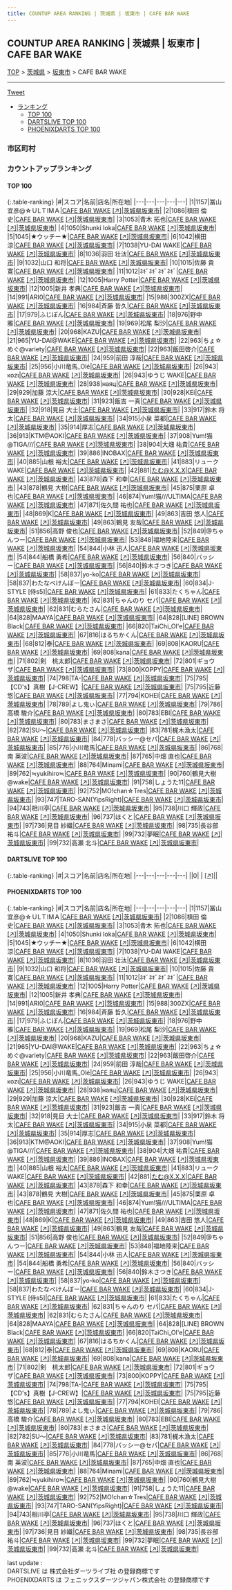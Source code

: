 ```yaml
---
title: COUNTUP AREA RANKING | 茨城県 | 坂東市 | CAFE BAR WAKE
---
```

## COUNTUP AREA RANKING | 茨城県 | 坂東市 | CAFE BAR WAKE

[TOP](/darts/rank/) > [茨城県](/darts/rank/茨城県/) > [坂東市](/darts/rank/茨城県/坂東市/) > CAFE BAR WAKE

___

<a href="https://twitter.com/share?ref_src=twsrc%5Etfw" data-text="COUNTUP AREA RANKING | 茨城県坂東市CAFE BAR WAKE" class="twitter-share-button" data-hashtags="DARTSLIVE,PHOENIXDARTS,darts,ダーツ" data-show-count="false">Tweet</a>

* [ランキング](#カウントアップランキング)
    * [TOP 100](#top-100)
    * [DARTSLIVE TOP 100](#dartslive-top-100)
    * [PHOENIXDARTS TOP 100](#phoenixdarts-top-100)

### 市区町村

<ul>

</ul>

### カウントアップランキング

#### TOP 100



{:.table-ranking}
|#|スコア|名前|店名|所在地|
|---|---|---|---|---|
|1|1157|<span class="rank-name-pd">冨山宜彦@☆ＵLＴIMＡ</span>|<a href="/darts/rank/shops/49693.html">CAFE BAR WAKE</a> <a href="https://vs.phoenixdarts.com/jp/shop/shopDetailInfo/s_49693?s_seq=49693">[↗]</a>|<a href="/darts/rank/茨城県/坂東市">茨城県坂東市</a>|
|2|1086|<span class="rank-name-pd">槙田 倫史</span>|<a href="/darts/rank/shops/49693.html">CAFE BAR WAKE</a> <a href="https://vs.phoenixdarts.com/jp/shop/shopDetailInfo/s_49693?s_seq=49693">[↗]</a>|<a href="/darts/rank/茨城県/坂東市">茨城県坂東市</a>|
|3|1053|<span class="rank-name-pd"><span class="pro-icon-pd"></span>青木 拓也</span>|<a href="/darts/rank/shops/49693.html">CAFE BAR WAKE</a> <a href="https://vs.phoenixdarts.com/jp/shop/shopDetailInfo/s_49693?s_seq=49693">[↗]</a>|<a href="/darts/rank/茨城県/坂東市">茨城県坂東市</a>|
|4|1050|<span class="rank-name-pd">Shunki Ioka</span>|<a href="/darts/rank/shops/49693.html">CAFE BAR WAKE</a> <a href="https://vs.phoenixdarts.com/jp/shop/shopDetailInfo/s_49693?s_seq=49693">[↗]</a>|<a href="/darts/rank/茨城県/坂東市">茨城県坂東市</a>|
|5|1045|<span class="rank-name-pd">★ウッチー★</span>|<a href="/darts/rank/shops/49693.html">CAFE BAR WAKE</a> <a href="https://vs.phoenixdarts.com/jp/shop/shopDetailInfo/s_49693?s_seq=49693">[↗]</a>|<a href="/darts/rank/茨城県/坂東市">茨城県坂東市</a>|
|6|1042|<span class="rank-name-pd"><span class="pro-icon-pd"></span>横田 涼</span>|<a href="/darts/rank/shops/49693.html">CAFE BAR WAKE</a> <a href="https://vs.phoenixdarts.com/jp/shop/shopDetailInfo/s_49693?s_seq=49693">[↗]</a>|<a href="/darts/rank/茨城県/坂東市">茨城県坂東市</a>|
|7|1038|<span class="rank-name-pd">YU-DAI  WAKE</span>|<a href="/darts/rank/shops/49693.html">CAFE BAR WAKE</a> <a href="https://vs.phoenixdarts.com/jp/shop/shopDetailInfo/s_49693?s_seq=49693">[↗]</a>|<a href="/darts/rank/茨城県/坂東市">茨城県坂東市</a>|
|8|1036|<span class="rank-name-pd"><span class="pro-icon-pd"></span>羽田 壮汰</span>|<a href="/darts/rank/shops/49693.html">CAFE BAR WAKE</a> <a href="https://vs.phoenixdarts.com/jp/shop/shopDetailInfo/s_49693?s_seq=49693">[↗]</a>|<a href="/darts/rank/茨城県/坂東市">茨城県坂東市</a>|
|9|1032|<span class="rank-name-pd"><span class="pro-icon-pd"></span>山口 和将</span>|<a href="/darts/rank/shops/49693.html">CAFE BAR WAKE</a> <a href="https://vs.phoenixdarts.com/jp/shop/shopDetailInfo/s_49693?s_seq=49693">[↗]</a>|<a href="/darts/rank/茨城県/坂東市">茨城県坂東市</a>|
|10|1015|<span class="rank-name-pd"><span class="pro-icon-pd"></span>佐藤 貴寛</span>|<a href="/darts/rank/shops/49693.html">CAFE BAR WAKE</a> <a href="https://vs.phoenixdarts.com/jp/shop/shopDetailInfo/s_49693?s_seq=49693">[↗]</a>|<a href="/darts/rank/茨城県/坂東市">茨城県坂東市</a>|
|11|1012|<span class="rank-name-pd">ﾈｷﾞﾈｷﾞﾈｷﾞﾈｷﾞ</span>|<a href="/darts/rank/shops/49693.html">CAFE BAR WAKE</a> <a href="https://vs.phoenixdarts.com/jp/shop/shopDetailInfo/s_49693?s_seq=49693">[↗]</a>|<a href="/darts/rank/茨城県/坂東市">茨城県坂東市</a>|
|12|1005|<span class="rank-name-pd">Harry Potter</span>|<a href="/darts/rank/shops/49693.html">CAFE BAR WAKE</a> <a href="https://vs.phoenixdarts.com/jp/shop/shopDetailInfo/s_49693?s_seq=49693">[↗]</a>|<a href="/darts/rank/茨城県/坂東市">茨城県坂東市</a>|
|12|1005|<span class="rank-name-pd">新井 孝典</span>|<a href="/darts/rank/shops/49693.html">CAFE BAR WAKE</a> <a href="https://vs.phoenixdarts.com/jp/shop/shopDetailInfo/s_49693?s_seq=49693">[↗]</a>|<a href="/darts/rank/茨城県/坂東市">茨城県坂東市</a>|
|14|991|<span class="rank-name-pd">ARI0</span>|<a href="/darts/rank/shops/49693.html">CAFE BAR WAKE</a> <a href="https://vs.phoenixdarts.com/jp/shop/shopDetailInfo/s_49693?s_seq=49693">[↗]</a>|<a href="/darts/rank/茨城県/坂東市">茨城県坂東市</a>|
|15|988|<span class="rank-name-pd">300ZX</span>|<a href="/darts/rank/shops/49693.html">CAFE BAR WAKE</a> <a href="https://vs.phoenixdarts.com/jp/shop/shopDetailInfo/s_49693?s_seq=49693">[↗]</a>|<a href="/darts/rank/茨城県/坂東市">茨城県坂東市</a>|
|16|984|<span class="rank-name-pd"><span class="pro-icon-pd"></span>斉藤 哲久</span>|<a href="/darts/rank/shops/49693.html">CAFE BAR WAKE</a> <a href="https://vs.phoenixdarts.com/jp/shop/shopDetailInfo/s_49693?s_seq=49693">[↗]</a>|<a href="/darts/rank/茨城県/坂東市">茨城県坂東市</a>|
|17|979|<span class="rank-name-pd">ふじぽん</span>|<a href="/darts/rank/shops/49693.html">CAFE BAR WAKE</a> <a href="https://vs.phoenixdarts.com/jp/shop/shopDetailInfo/s_49693?s_seq=49693">[↗]</a>|<a href="/darts/rank/茨城県/坂東市">茨城県坂東市</a>|
|18|976|<span class="rank-name-pd"><span class="pro-icon-pd"></span>野中 雅</span>|<a href="/darts/rank/shops/49693.html">CAFE BAR WAKE</a> <a href="https://vs.phoenixdarts.com/jp/shop/shopDetailInfo/s_49693?s_seq=49693">[↗]</a>|<a href="/darts/rank/茨城県/坂東市">茨城県坂東市</a>|
|19|969|<span class="rank-name-pd"><span class="pro-icon-pd"></span>松尾 梨沙</span>|<a href="/darts/rank/shops/49693.html">CAFE BAR WAKE</a> <a href="https://vs.phoenixdarts.com/jp/shop/shopDetailInfo/s_49693?s_seq=49693">[↗]</a>|<a href="/darts/rank/茨城県/坂東市">茨城県坂東市</a>|
|20|968|<span class="rank-name-pd">KAZU</span>|<a href="/darts/rank/shops/49693.html">CAFE BAR WAKE</a> <a href="https://vs.phoenixdarts.com/jp/shop/shopDetailInfo/s_49693?s_seq=49693">[↗]</a>|<a href="/darts/rank/茨城県/坂東市">茨城県坂東市</a>|
|21|965|<span class="rank-name-pd">YU-DAI@WAKE</span>|<a href="/darts/rank/shops/49693.html">CAFE BAR WAKE</a> <a href="https://vs.phoenixdarts.com/jp/shop/shopDetailInfo/s_49693?s_seq=49693">[↗]</a>|<a href="/darts/rank/茨城県/坂東市">茨城県坂東市</a>|
|22|963|<span class="rank-name-pd">ちょ☆めぐ@variety</span>|<a href="/darts/rank/shops/49693.html">CAFE BAR WAKE</a> <a href="https://vs.phoenixdarts.com/jp/shop/shopDetailInfo/s_49693?s_seq=49693">[↗]</a>|<a href="/darts/rank/茨城県/坂東市">茨城県坂東市</a>|
|22|963|<span class="rank-name-pd">飯田啓介</span>|<a href="/darts/rank/shops/49693.html">CAFE BAR WAKE</a> <a href="https://vs.phoenixdarts.com/jp/shop/shopDetailInfo/s_49693?s_seq=49693">[↗]</a>|<a href="/darts/rank/茨城県/坂東市">茨城県坂東市</a>|
|24|959|<span class="rank-name-pd">前田 淳哉</span>|<a href="/darts/rank/shops/49693.html">CAFE BAR WAKE</a> <a href="https://vs.phoenixdarts.com/jp/shop/shopDetailInfo/s_49693?s_seq=49693">[↗]</a>|<a href="/darts/rank/茨城県/坂東市">茨城県坂東市</a>|
|25|956|<span class="rank-name-pd">小川竜馬_Olé</span>|<a href="/darts/rank/shops/49693.html">CAFE BAR WAKE</a> <a href="https://vs.phoenixdarts.com/jp/shop/shopDetailInfo/s_49693?s_seq=49693">[↗]</a>|<a href="/darts/rank/茨城県/坂東市">茨城県坂東市</a>|
|26|943|<span class="rank-name-pd">κοzι</span>|<a href="/darts/rank/shops/49693.html">CAFE BAR WAKE</a> <a href="https://vs.phoenixdarts.com/jp/shop/shopDetailInfo/s_49693?s_seq=49693">[↗]</a>|<a href="/darts/rank/茨城県/坂東市">茨城県坂東市</a>|
|26|943|<span class="rank-name-pd">ゆうじ WAKE</span>|<a href="/darts/rank/shops/49693.html">CAFE BAR WAKE</a> <a href="https://vs.phoenixdarts.com/jp/shop/shopDetailInfo/s_49693?s_seq=49693">[↗]</a>|<a href="/darts/rank/茨城県/坂東市">茨城県坂東市</a>|
|28|938|<span class="rank-name-pd">наяц</span>|<a href="/darts/rank/shops/49693.html">CAFE BAR WAKE</a> <a href="https://vs.phoenixdarts.com/jp/shop/shopDetailInfo/s_49693?s_seq=49693">[↗]</a>|<a href="/darts/rank/茨城県/坂東市">茨城県坂東市</a>|
|29|929|<span class="rank-name-pd"><span class="pro-icon-pd"></span>加藤 涼大</span>|<a href="/darts/rank/shops/49693.html">CAFE BAR WAKE</a> <a href="https://vs.phoenixdarts.com/jp/shop/shopDetailInfo/s_49693?s_seq=49693">[↗]</a>|<a href="/darts/rank/茨城県/坂東市">茨城県坂東市</a>|
|30|928|<span class="rank-name-pd">KEi</span>|<a href="/darts/rank/shops/49693.html">CAFE BAR WAKE</a> <a href="https://vs.phoenixdarts.com/jp/shop/shopDetailInfo/s_49693?s_seq=49693">[↗]</a>|<a href="/darts/rank/茨城県/坂東市">茨城県坂東市</a>|
|31|923|<span class="rank-name-pd">飯吉 一真</span>|<a href="/darts/rank/shops/49693.html">CAFE BAR WAKE</a> <a href="https://vs.phoenixdarts.com/jp/shop/shopDetailInfo/s_49693?s_seq=49693">[↗]</a>|<a href="/darts/rank/茨城県/坂東市">茨城県坂東市</a>|
|32|918|<span class="rank-name-pd"><span class="pro-icon-pd"></span>見目 大士</span>|<a href="/darts/rank/shops/49693.html">CAFE BAR WAKE</a> <a href="https://vs.phoenixdarts.com/jp/shop/shopDetailInfo/s_49693?s_seq=49693">[↗]</a>|<a href="/darts/rank/茨城県/坂東市">茨城県坂東市</a>|
|33|917|<span class="rank-name-pd"><span class="pro-icon-pd"></span>鈴木 将太</span>|<a href="/darts/rank/shops/49693.html">CAFE BAR WAKE</a> <a href="https://vs.phoenixdarts.com/jp/shop/shopDetailInfo/s_49693?s_seq=49693">[↗]</a>|<a href="/darts/rank/茨城県/坂東市">茨城県坂東市</a>|
|34|915|<span class="rank-name-pd"><span class="pro-icon-pd"></span>小泉 菜都</span>|<a href="/darts/rank/shops/49693.html">CAFE BAR WAKE</a> <a href="https://vs.phoenixdarts.com/jp/shop/shopDetailInfo/s_49693?s_seq=49693">[↗]</a>|<a href="/darts/rank/茨城県/坂東市">茨城県坂東市</a>|
|35|914|<span class="rank-name-pd">厚志</span>|<a href="/darts/rank/shops/49693.html">CAFE BAR WAKE</a> <a href="https://vs.phoenixdarts.com/jp/shop/shopDetailInfo/s_49693?s_seq=49693">[↗]</a>|<a href="/darts/rank/茨城県/坂東市">茨城県坂東市</a>|
|36|913|<span class="rank-name-pd">KTM@AOKI</span>|<a href="/darts/rank/shops/49693.html">CAFE BAR WAKE</a> <a href="https://vs.phoenixdarts.com/jp/shop/shopDetailInfo/s_49693?s_seq=49693">[↗]</a>|<a href="/darts/rank/茨城県/坂東市">茨城県坂東市</a>|
|37|908|<span class="rank-name-pd">Yum!猫@TIGA///</span>|<a href="/darts/rank/shops/49693.html">CAFE BAR WAKE</a> <a href="https://vs.phoenixdarts.com/jp/shop/shopDetailInfo/s_49693?s_seq=49693">[↗]</a>|<a href="/darts/rank/茨城県/坂東市">茨城県坂東市</a>|
|38|904|<span class="rank-name-pd"><span class="pro-icon-pd"></span>大畑 祐貴</span>|<a href="/darts/rank/shops/49693.html">CAFE BAR WAKE</a> <a href="https://vs.phoenixdarts.com/jp/shop/shopDetailInfo/s_49693?s_seq=49693">[↗]</a>|<a href="/darts/rank/茨城県/坂東市">茨城県坂東市</a>|
|39|886|<span class="rank-name-pd">INOBAX</span>|<a href="/darts/rank/shops/49693.html">CAFE BAR WAKE</a> <a href="https://vs.phoenixdarts.com/jp/shop/shopDetailInfo/s_49693?s_seq=49693">[↗]</a>|<a href="/darts/rank/茨城県/坂東市">茨城県坂東市</a>|
|40|885|<span class="rank-name-pd"><span class="pro-icon-pd"></span>山根 裕太</span>|<a href="/darts/rank/shops/49693.html">CAFE BAR WAKE</a> <a href="https://vs.phoenixdarts.com/jp/shop/shopDetailInfo/s_49693?s_seq=49693">[↗]</a>|<a href="/darts/rank/茨城県/坂東市">茨城県坂東市</a>|
|41|883|<span class="rank-name-pd">リュークWAKE</span>|<a href="/darts/rank/shops/49693.html">CAFE BAR WAKE</a> <a href="https://vs.phoenixdarts.com/jp/shop/shopDetailInfo/s_49693?s_seq=49693">[↗]</a>|<a href="/darts/rank/茨城県/坂東市">茨城県坂東市</a>|
|42|881|<span class="rank-name-pd">たむ@X.X.X</span>|<a href="/darts/rank/shops/49693.html">CAFE BAR WAKE</a> <a href="https://vs.phoenixdarts.com/jp/shop/shopDetailInfo/s_49693?s_seq=49693">[↗]</a>|<a href="/darts/rank/茨城県/坂東市">茨城県坂東市</a>|
|43|878|<span class="rank-name-pd"><span class="pro-icon-pd"></span>森下 和幸</span>|<a href="/darts/rank/shops/49693.html">CAFE BAR WAKE</a> <a href="https://vs.phoenixdarts.com/jp/shop/shopDetailInfo/s_49693?s_seq=49693">[↗]</a>|<a href="/darts/rank/茨城県/坂東市">茨城県坂東市</a>|
|43|878|<span class="rank-name-pd"><span class="pro-icon-pd"></span>鶴見 大樹</span>|<a href="/darts/rank/shops/49693.html">CAFE BAR WAKE</a> <a href="https://vs.phoenixdarts.com/jp/shop/shopDetailInfo/s_49693?s_seq=49693">[↗]</a>|<a href="/darts/rank/茨城県/坂東市">茨城県坂東市</a>|
|45|875|<span class="rank-name-pd"><span class="pro-icon-pd"></span>栗原 卓也</span>|<a href="/darts/rank/shops/49693.html">CAFE BAR WAKE</a> <a href="https://vs.phoenixdarts.com/jp/shop/shopDetailInfo/s_49693?s_seq=49693">[↗]</a>|<a href="/darts/rank/茨城県/坂東市">茨城県坂東市</a>|
|46|874|<span class="rank-name-pd">Yum!猫///ULTIMA</span>|<a href="/darts/rank/shops/49693.html">CAFE BAR WAKE</a> <a href="https://vs.phoenixdarts.com/jp/shop/shopDetailInfo/s_49693?s_seq=49693">[↗]</a>|<a href="/darts/rank/茨城県/坂東市">茨城県坂東市</a>|
|47|871|<span class="rank-name-pd"><span class="pro-icon-pd"></span>佐久間 祐也</span>|<a href="/darts/rank/shops/49693.html">CAFE BAR WAKE</a> <a href="https://vs.phoenixdarts.com/jp/shop/shopDetailInfo/s_49693?s_seq=49693">[↗]</a>|<a href="/darts/rank/茨城県/坂東市">茨城県坂東市</a>|
|48|869|<span class="rank-name-pd">K</span>|<a href="/darts/rank/shops/49693.html">CAFE BAR WAKE</a> <a href="https://vs.phoenixdarts.com/jp/shop/shopDetailInfo/s_49693?s_seq=49693">[↗]</a>|<a href="/darts/rank/茨城県/坂東市">茨城県坂東市</a>|
|49|863|<span class="rank-name-pd"><span class="pro-icon-pd"></span>吉田 悠人</span>|<a href="/darts/rank/shops/49693.html">CAFE BAR WAKE</a> <a href="https://vs.phoenixdarts.com/jp/shop/shopDetailInfo/s_49693?s_seq=49693">[↗]</a>|<a href="/darts/rank/茨城県/坂東市">茨城県坂東市</a>|
|49|863|<span class="rank-name-pd"><span class="pro-icon-pd"></span>鶴見 友哉</span>|<a href="/darts/rank/shops/49693.html">CAFE BAR WAKE</a> <a href="https://vs.phoenixdarts.com/jp/shop/shopDetailInfo/s_49693?s_seq=49693">[↗]</a>|<a href="/darts/rank/茨城県/坂東市">茨城県坂東市</a>|
|51|856|<span class="rank-name-pd"><span class="pro-icon-pd"></span>高野 俊也</span>|<a href="/darts/rank/shops/49693.html">CAFE BAR WAKE</a> <a href="https://vs.phoenixdarts.com/jp/shop/shopDetailInfo/s_49693?s_seq=49693">[↗]</a>|<a href="/darts/rank/茨城県/坂東市">茨城県坂東市</a>|
|52|849|<span class="rank-name-pd">@ちゃんつー</span>|<a href="/darts/rank/shops/49693.html">CAFE BAR WAKE</a> <a href="https://vs.phoenixdarts.com/jp/shop/shopDetailInfo/s_49693?s_seq=49693">[↗]</a>|<a href="/darts/rank/茨城県/坂東市">茨城県坂東市</a>|
|53|848|<span class="rank-name-pd">福地陸来</span>|<a href="/darts/rank/shops/49693.html">CAFE BAR WAKE</a> <a href="https://vs.phoenixdarts.com/jp/shop/shopDetailInfo/s_49693?s_seq=49693">[↗]</a>|<a href="/darts/rank/茨城県/坂東市">茨城県坂東市</a>|
|54|844|<span class="rank-name-pd">小林 迅人</span>|<a href="/darts/rank/shops/49693.html">CAFE BAR WAKE</a> <a href="https://vs.phoenixdarts.com/jp/shop/shopDetailInfo/s_49693?s_seq=49693">[↗]</a>|<a href="/darts/rank/茨城県/坂東市">茨城県坂東市</a>|
|54|844|<span class="rank-name-pd"><span class="pro-icon-pd"></span>船橋 勇希</span>|<a href="/darts/rank/shops/49693.html">CAFE BAR WAKE</a> <a href="https://vs.phoenixdarts.com/jp/shop/shopDetailInfo/s_49693?s_seq=49693">[↗]</a>|<a href="/darts/rank/茨城県/坂東市">茨城県坂東市</a>|
|56|840|<span class="rank-name-pd">バッシー</span>|<a href="/darts/rank/shops/49693.html">CAFE BAR WAKE</a> <a href="https://vs.phoenixdarts.com/jp/shop/shopDetailInfo/s_49693?s_seq=49693">[↗]</a>|<a href="/darts/rank/茨城県/坂東市">茨城県坂東市</a>|
|56|840|<span class="rank-name-pd">鈴木さつき</span>|<a href="/darts/rank/shops/49693.html">CAFE BAR WAKE</a> <a href="https://vs.phoenixdarts.com/jp/shop/shopDetailInfo/s_49693?s_seq=49693">[↗]</a>|<a href="/darts/rank/茨城県/坂東市">茨城県坂東市</a>|
|58|837|<span class="rank-name-pd">yo-ko</span>|<a href="/darts/rank/shops/49693.html">CAFE BAR WAKE</a> <a href="https://vs.phoenixdarts.com/jp/shop/shopDetailInfo/s_49693?s_seq=49693">[↗]</a>|<a href="/darts/rank/茨城県/坂東市">茨城県坂東市</a>|
|58|837|<span class="rank-name-pd">わたなべけんぼー</span>|<a href="/darts/rank/shops/49693.html">CAFE BAR WAKE</a> <a href="https://vs.phoenixdarts.com/jp/shop/shopDetailInfo/s_49693?s_seq=49693">[↗]</a>|<a href="/darts/rank/茨城県/坂東市">茨城県坂東市</a>|
|60|834|<span class="rank-name-pd">J-STYLE [侍s5]</span>|<a href="/darts/rank/shops/49693.html">CAFE BAR WAKE</a> <a href="https://vs.phoenixdarts.com/jp/shop/shopDetailInfo/s_49693?s_seq=49693">[↗]</a>|<a href="/darts/rank/茨城県/坂東市">茨城県坂東市</a>|
|61|833|<span class="rank-name-pd">たくちゃん</span>|<a href="/darts/rank/shops/49693.html">CAFE BAR WAKE</a> <a href="https://vs.phoenixdarts.com/jp/shop/shopDetailInfo/s_49693?s_seq=49693">[↗]</a>|<a href="/darts/rank/茨城県/坂東市">茨城県坂東市</a>|
|62|831|<span class="rank-name-pd">ちゃんのり  セパ</span>|<a href="/darts/rank/shops/49693.html">CAFE BAR WAKE</a> <a href="https://vs.phoenixdarts.com/jp/shop/shopDetailInfo/s_49693?s_seq=49693">[↗]</a>|<a href="/darts/rank/茨城県/坂東市">茨城県坂東市</a>|
|62|831|<span class="rank-name-pd">むらたさん</span>|<a href="/darts/rank/shops/49693.html">CAFE BAR WAKE</a> <a href="https://vs.phoenixdarts.com/jp/shop/shopDetailInfo/s_49693?s_seq=49693">[↗]</a>|<a href="/darts/rank/茨城県/坂東市">茨城県坂東市</a>|
|64|828|<span class="rank-name-pd">MAAYA</span>|<a href="/darts/rank/shops/49693.html">CAFE BAR WAKE</a> <a href="https://vs.phoenixdarts.com/jp/shop/shopDetailInfo/s_49693?s_seq=49693">[↗]</a>|<a href="/darts/rank/茨城県/坂東市">茨城県坂東市</a>|
|64|828|<span class="rank-name-pd">[LINE] BROWN Black</span>|<a href="/darts/rank/shops/49693.html">CAFE BAR WAKE</a> <a href="https://vs.phoenixdarts.com/jp/shop/shopDetailInfo/s_49693?s_seq=49693">[↗]</a>|<a href="/darts/rank/茨城県/坂東市">茨城県坂東市</a>|
|66|820|<span class="rank-name-pd">TaiChi_Ol&#x27;e</span>|<a href="/darts/rank/shops/49693.html">CAFE BAR WAKE</a> <a href="https://vs.phoenixdarts.com/jp/shop/shopDetailInfo/s_49693?s_seq=49693">[↗]</a>|<a href="/darts/rank/茨城県/坂東市">茨城県坂東市</a>|
|67|816|<span class="rank-name-pd">はるちかくん</span>|<a href="/darts/rank/shops/49693.html">CAFE BAR WAKE</a> <a href="https://vs.phoenixdarts.com/jp/shop/shopDetailInfo/s_49693?s_seq=49693">[↗]</a>|<a href="/darts/rank/茨城県/坂東市">茨城県坂東市</a>|
|68|812|<span class="rank-name-pd">泰</span>|<a href="/darts/rank/shops/49693.html">CAFE BAR WAKE</a> <a href="https://vs.phoenixdarts.com/jp/shop/shopDetailInfo/s_49693?s_seq=49693">[↗]</a>|<a href="/darts/rank/茨城県/坂東市">茨城県坂東市</a>|
|69|808|<span class="rank-name-pd">KAORU</span>|<a href="/darts/rank/shops/49693.html">CAFE BAR WAKE</a> <a href="https://vs.phoenixdarts.com/jp/shop/shopDetailInfo/s_49693?s_seq=49693">[↗]</a>|<a href="/darts/rank/茨城県/坂東市">茨城県坂東市</a>|
|69|808|<span class="rank-name-pd">kana</span>|<a href="/darts/rank/shops/49693.html">CAFE BAR WAKE</a> <a href="https://vs.phoenixdarts.com/jp/shop/shopDetailInfo/s_49693?s_seq=49693">[↗]</a>|<a href="/darts/rank/茨城県/坂東市">茨城県坂東市</a>|
|71|802|<span class="rank-name-pd">剣　桃太郎</span>|<a href="/darts/rank/shops/49693.html">CAFE BAR WAKE</a> <a href="https://vs.phoenixdarts.com/jp/shop/shopDetailInfo/s_49693?s_seq=49693">[↗]</a>|<a href="/darts/rank/茨城県/坂東市">茨城県坂東市</a>|
|72|801|<span class="rank-name-pd">ギョウザ</span>|<a href="/darts/rank/shops/49693.html">CAFE BAR WAKE</a> <a href="https://vs.phoenixdarts.com/jp/shop/shopDetailInfo/s_49693?s_seq=49693">[↗]</a>|<a href="/darts/rank/茨城県/坂東市">茨城県坂東市</a>|
|73|800|<span class="rank-name-pd">KOPPY</span>|<a href="/darts/rank/shops/49693.html">CAFE BAR WAKE</a> <a href="https://vs.phoenixdarts.com/jp/shop/shopDetailInfo/s_49693?s_seq=49693">[↗]</a>|<a href="/darts/rank/茨城県/坂東市">茨城県坂東市</a>|
|74|798|<span class="rank-name-pd">TA-</span>|<a href="/darts/rank/shops/49693.html">CAFE BAR WAKE</a> <a href="https://vs.phoenixdarts.com/jp/shop/shopDetailInfo/s_49693?s_seq=49693">[↗]</a>|<a href="/darts/rank/茨城県/坂東市">茨城県坂東市</a>|
|75|795|<span class="rank-name-pd">【CD&#x27;s】真樹【J-CREW】</span>|<a href="/darts/rank/shops/49693.html">CAFE BAR WAKE</a> <a href="https://vs.phoenixdarts.com/jp/shop/shopDetailInfo/s_49693?s_seq=49693">[↗]</a>|<a href="/darts/rank/茨城県/坂東市">茨城県坂東市</a>|
|75|795|<span class="rank-name-pd"><span class="pro-icon-pd"></span>近藤 悠</span>|<a href="/darts/rank/shops/49693.html">CAFE BAR WAKE</a> <a href="https://vs.phoenixdarts.com/jp/shop/shopDetailInfo/s_49693?s_seq=49693">[↗]</a>|<a href="/darts/rank/茨城県/坂東市">茨城県坂東市</a>|
|77|794|<span class="rank-name-pd">KOHEI</span>|<a href="/darts/rank/shops/49693.html">CAFE BAR WAKE</a> <a href="https://vs.phoenixdarts.com/jp/shop/shopDetailInfo/s_49693?s_seq=49693">[↗]</a>|<a href="/darts/rank/茨城県/坂東市">茨城県坂東市</a>|
|78|789|<span class="rank-name-pd">よし鬼ぃ</span>|<a href="/darts/rank/shops/49693.html">CAFE BAR WAKE</a> <a href="https://vs.phoenixdarts.com/jp/shop/shopDetailInfo/s_49693?s_seq=49693">[↗]</a>|<a href="/darts/rank/茨城県/坂東市">茨城県坂東市</a>|
|79|786|<span class="rank-name-pd"><span class="pro-icon-pd"></span>高橋 駿介</span>|<a href="/darts/rank/shops/49693.html">CAFE BAR WAKE</a> <a href="https://vs.phoenixdarts.com/jp/shop/shopDetailInfo/s_49693?s_seq=49693">[↗]</a>|<a href="/darts/rank/茨城県/坂東市">茨城県坂東市</a>|
|80|783|<span class="rank-name-pd">EBI</span>|<a href="/darts/rank/shops/49693.html">CAFE BAR WAKE</a> <a href="https://vs.phoenixdarts.com/jp/shop/shopDetailInfo/s_49693?s_seq=49693">[↗]</a>|<a href="/darts/rank/茨城県/坂東市">茨城県坂東市</a>|
|80|783|<span class="rank-name-pd">まさまさ</span>|<a href="/darts/rank/shops/49693.html">CAFE BAR WAKE</a> <a href="https://vs.phoenixdarts.com/jp/shop/shopDetailInfo/s_49693?s_seq=49693">[↗]</a>|<a href="/darts/rank/茨城県/坂東市">茨城県坂東市</a>|
|82|782|<span class="rank-name-pd">SU〜</span>|<a href="/darts/rank/shops/49693.html">CAFE BAR WAKE</a> <a href="https://vs.phoenixdarts.com/jp/shop/shopDetailInfo/s_49693?s_seq=49693">[↗]</a>|<a href="/darts/rank/茨城県/坂東市">茨城県坂東市</a>|
|83|781|<span class="rank-name-pd">梶木漁太</span>|<a href="/darts/rank/shops/49693.html">CAFE BAR WAKE</a> <a href="https://vs.phoenixdarts.com/jp/shop/shopDetailInfo/s_49693?s_seq=49693">[↗]</a>|<a href="/darts/rank/茨城県/坂東市">茨城県坂東市</a>|
|84|778|<span class="rank-name-pd">バッシー@セパ</span>|<a href="/darts/rank/shops/49693.html">CAFE BAR WAKE</a> <a href="https://vs.phoenixdarts.com/jp/shop/shopDetailInfo/s_49693?s_seq=49693">[↗]</a>|<a href="/darts/rank/茨城県/坂東市">茨城県坂東市</a>|
|85|776|<span class="rank-name-pd">小川竜馬</span>|<a href="/darts/rank/shops/49693.html">CAFE BAR WAKE</a> <a href="https://vs.phoenixdarts.com/jp/shop/shopDetailInfo/s_49693?s_seq=49693">[↗]</a>|<a href="/darts/rank/茨城県/坂東市">茨城県坂東市</a>|
|86|768|<span class="rank-name-pd"><span class="pro-icon-pd"></span>南 英波</span>|<a href="/darts/rank/shops/49693.html">CAFE BAR WAKE</a> <a href="https://vs.phoenixdarts.com/jp/shop/shopDetailInfo/s_49693?s_seq=49693">[↗]</a>|<a href="/darts/rank/茨城県/坂東市">茨城県坂東市</a>|
|87|765|<span class="rank-name-pd"><span class="pro-icon-pd"></span>中畑 直也</span>|<a href="/darts/rank/shops/49693.html">CAFE BAR WAKE</a> <a href="https://vs.phoenixdarts.com/jp/shop/shopDetailInfo/s_49693?s_seq=49693">[↗]</a>|<a href="/darts/rank/茨城県/坂東市">茨城県坂東市</a>|
|88|764|<span class="rank-name-pd">Minami</span>|<a href="/darts/rank/shops/49693.html">CAFE BAR WAKE</a> <a href="https://vs.phoenixdarts.com/jp/shop/shopDetailInfo/s_49693?s_seq=49693">[↗]</a>|<a href="/darts/rank/茨城県/坂東市">茨城県坂東市</a>|
|89|762|<span class="rank-name-pd">≒yukihiro≒</span>|<a href="/darts/rank/shops/49693.html">CAFE BAR WAKE</a> <a href="https://vs.phoenixdarts.com/jp/shop/shopDetailInfo/s_49693?s_seq=49693">[↗]</a>|<a href="/darts/rank/茨城県/坂東市">茨城県坂東市</a>|
|90|760|<span class="rank-name-pd">鶴見大樹@wake</span>|<a href="/darts/rank/shops/49693.html">CAFE BAR WAKE</a> <a href="https://vs.phoenixdarts.com/jp/shop/shopDetailInfo/s_49693?s_seq=49693">[↗]</a>|<a href="/darts/rank/茨城県/坂東市">茨城県坂東市</a>|
|91|758|<span class="rank-name-pd">しょうた11</span>|<a href="/darts/rank/shops/49693.html">CAFE BAR WAKE</a> <a href="https://vs.phoenixdarts.com/jp/shop/shopDetailInfo/s_49693?s_seq=49693">[↗]</a>|<a href="/darts/rank/茨城県/坂東市">茨城県坂東市</a>|
|92|752|<span class="rank-name-pd">MO!chan☆Tres</span>|<a href="/darts/rank/shops/49693.html">CAFE BAR WAKE</a> <a href="https://vs.phoenixdarts.com/jp/shop/shopDetailInfo/s_49693?s_seq=49693">[↗]</a>|<a href="/darts/rank/茨城県/坂東市">茨城県坂東市</a>|
|93|747|<span class="rank-name-pd">TARO-SAN(YipsRight)</span>|<a href="/darts/rank/shops/49693.html">CAFE BAR WAKE</a> <a href="https://vs.phoenixdarts.com/jp/shop/shopDetailInfo/s_49693?s_seq=49693">[↗]</a>|<a href="/darts/rank/茨城県/坂東市">茨城県坂東市</a>|
|94|743|<span class="rank-name-pd">相川亭</span>|<a href="/darts/rank/shops/49693.html">CAFE BAR WAKE</a> <a href="https://vs.phoenixdarts.com/jp/shop/shopDetailInfo/s_49693?s_seq=49693">[↗]</a>|<a href="/darts/rank/茨城県/坂東市">茨城県坂東市</a>|
|95|738|<span class="rank-name-pd"><span class="pro-icon-pd"></span>川口 輝政</span>|<a href="/darts/rank/shops/49693.html">CAFE BAR WAKE</a> <a href="https://vs.phoenixdarts.com/jp/shop/shopDetailInfo/s_49693?s_seq=49693">[↗]</a>|<a href="/darts/rank/茨城県/坂東市">茨城県坂東市</a>|
|96|737|<span class="rank-name-pd">ほくと</span>|<a href="/darts/rank/shops/49693.html">CAFE BAR WAKE</a> <a href="https://vs.phoenixdarts.com/jp/shop/shopDetailInfo/s_49693?s_seq=49693">[↗]</a>|<a href="/darts/rank/茨城県/坂東市">茨城県坂東市</a>|
|97|736|<span class="rank-name-pd"><span class="pro-icon-pd"></span>見目 紗織</span>|<a href="/darts/rank/shops/49693.html">CAFE BAR WAKE</a> <a href="https://vs.phoenixdarts.com/jp/shop/shopDetailInfo/s_49693?s_seq=49693">[↗]</a>|<a href="/darts/rank/茨城県/坂東市">茨城県坂東市</a>|
|98|735|<span class="rank-name-pd"><span class="pro-icon-pd"></span>長谷部 祐斗</span>|<a href="/darts/rank/shops/49693.html">CAFE BAR WAKE</a> <a href="https://vs.phoenixdarts.com/jp/shop/shopDetailInfo/s_49693?s_seq=49693">[↗]</a>|<a href="/darts/rank/茨城県/坂東市">茨城県坂東市</a>|
|99|732|<span class="rank-name-pd">夢眠</span>|<a href="/darts/rank/shops/49693.html">CAFE BAR WAKE</a> <a href="https://vs.phoenixdarts.com/jp/shop/shopDetailInfo/s_49693?s_seq=49693">[↗]</a>|<a href="/darts/rank/茨城県/坂東市">茨城県坂東市</a>|
|99|732|<span class="rank-name-pd"><span class="pro-icon-pd"></span>高瀬 北斗</span>|<a href="/darts/rank/shops/49693.html">CAFE BAR WAKE</a> <a href="https://vs.phoenixdarts.com/jp/shop/shopDetailInfo/s_49693?s_seq=49693">[↗]</a>|<a href="/darts/rank/茨城県/坂東市">茨城県坂東市</a>|


#### DARTSLIVE TOP 100



{:.table-ranking}
|#|スコア|名前|店名|所在地|
|---|---|---|---|---|
||0|<span class="rank-name-dl"> </span>|<a href="/darts/rank/shops/.html"></a> <a href="">[↗]</a>|<a href="/darts/rank//"></a>|


#### PHOENIXDARTS TOP 100



{:.table-ranking}
|#|スコア|名前|店名|所在地|
|---|---|---|---|---|
|1|1157|<span class="rank-name-pd">冨山宜彦@☆ＵLＴIMＡ</span>|<a href="/darts/rank/shops/49693.html">CAFE BAR WAKE</a> <a href="https://vs.phoenixdarts.com/jp/shop/shopDetailInfo/s_49693?s_seq=49693">[↗]</a>|<a href="/darts/rank/茨城県/坂東市">茨城県坂東市</a>|
|2|1086|<span class="rank-name-pd">槙田 倫史</span>|<a href="/darts/rank/shops/49693.html">CAFE BAR WAKE</a> <a href="https://vs.phoenixdarts.com/jp/shop/shopDetailInfo/s_49693?s_seq=49693">[↗]</a>|<a href="/darts/rank/茨城県/坂東市">茨城県坂東市</a>|
|3|1053|<span class="rank-name-pd"><span class="pro-icon-pd"></span>青木 拓也</span>|<a href="/darts/rank/shops/49693.html">CAFE BAR WAKE</a> <a href="https://vs.phoenixdarts.com/jp/shop/shopDetailInfo/s_49693?s_seq=49693">[↗]</a>|<a href="/darts/rank/茨城県/坂東市">茨城県坂東市</a>|
|4|1050|<span class="rank-name-pd">Shunki Ioka</span>|<a href="/darts/rank/shops/49693.html">CAFE BAR WAKE</a> <a href="https://vs.phoenixdarts.com/jp/shop/shopDetailInfo/s_49693?s_seq=49693">[↗]</a>|<a href="/darts/rank/茨城県/坂東市">茨城県坂東市</a>|
|5|1045|<span class="rank-name-pd">★ウッチー★</span>|<a href="/darts/rank/shops/49693.html">CAFE BAR WAKE</a> <a href="https://vs.phoenixdarts.com/jp/shop/shopDetailInfo/s_49693?s_seq=49693">[↗]</a>|<a href="/darts/rank/茨城県/坂東市">茨城県坂東市</a>|
|6|1042|<span class="rank-name-pd"><span class="pro-icon-pd"></span>横田 涼</span>|<a href="/darts/rank/shops/49693.html">CAFE BAR WAKE</a> <a href="https://vs.phoenixdarts.com/jp/shop/shopDetailInfo/s_49693?s_seq=49693">[↗]</a>|<a href="/darts/rank/茨城県/坂東市">茨城県坂東市</a>|
|7|1038|<span class="rank-name-pd">YU-DAI  WAKE</span>|<a href="/darts/rank/shops/49693.html">CAFE BAR WAKE</a> <a href="https://vs.phoenixdarts.com/jp/shop/shopDetailInfo/s_49693?s_seq=49693">[↗]</a>|<a href="/darts/rank/茨城県/坂東市">茨城県坂東市</a>|
|8|1036|<span class="rank-name-pd"><span class="pro-icon-pd"></span>羽田 壮汰</span>|<a href="/darts/rank/shops/49693.html">CAFE BAR WAKE</a> <a href="https://vs.phoenixdarts.com/jp/shop/shopDetailInfo/s_49693?s_seq=49693">[↗]</a>|<a href="/darts/rank/茨城県/坂東市">茨城県坂東市</a>|
|9|1032|<span class="rank-name-pd"><span class="pro-icon-pd"></span>山口 和将</span>|<a href="/darts/rank/shops/49693.html">CAFE BAR WAKE</a> <a href="https://vs.phoenixdarts.com/jp/shop/shopDetailInfo/s_49693?s_seq=49693">[↗]</a>|<a href="/darts/rank/茨城県/坂東市">茨城県坂東市</a>|
|10|1015|<span class="rank-name-pd"><span class="pro-icon-pd"></span>佐藤 貴寛</span>|<a href="/darts/rank/shops/49693.html">CAFE BAR WAKE</a> <a href="https://vs.phoenixdarts.com/jp/shop/shopDetailInfo/s_49693?s_seq=49693">[↗]</a>|<a href="/darts/rank/茨城県/坂東市">茨城県坂東市</a>|
|11|1012|<span class="rank-name-pd">ﾈｷﾞﾈｷﾞﾈｷﾞﾈｷﾞ</span>|<a href="/darts/rank/shops/49693.html">CAFE BAR WAKE</a> <a href="https://vs.phoenixdarts.com/jp/shop/shopDetailInfo/s_49693?s_seq=49693">[↗]</a>|<a href="/darts/rank/茨城県/坂東市">茨城県坂東市</a>|
|12|1005|<span class="rank-name-pd">Harry Potter</span>|<a href="/darts/rank/shops/49693.html">CAFE BAR WAKE</a> <a href="https://vs.phoenixdarts.com/jp/shop/shopDetailInfo/s_49693?s_seq=49693">[↗]</a>|<a href="/darts/rank/茨城県/坂東市">茨城県坂東市</a>|
|12|1005|<span class="rank-name-pd">新井 孝典</span>|<a href="/darts/rank/shops/49693.html">CAFE BAR WAKE</a> <a href="https://vs.phoenixdarts.com/jp/shop/shopDetailInfo/s_49693?s_seq=49693">[↗]</a>|<a href="/darts/rank/茨城県/坂東市">茨城県坂東市</a>|
|14|991|<span class="rank-name-pd">ARI0</span>|<a href="/darts/rank/shops/49693.html">CAFE BAR WAKE</a> <a href="https://vs.phoenixdarts.com/jp/shop/shopDetailInfo/s_49693?s_seq=49693">[↗]</a>|<a href="/darts/rank/茨城県/坂東市">茨城県坂東市</a>|
|15|988|<span class="rank-name-pd">300ZX</span>|<a href="/darts/rank/shops/49693.html">CAFE BAR WAKE</a> <a href="https://vs.phoenixdarts.com/jp/shop/shopDetailInfo/s_49693?s_seq=49693">[↗]</a>|<a href="/darts/rank/茨城県/坂東市">茨城県坂東市</a>|
|16|984|<span class="rank-name-pd"><span class="pro-icon-pd"></span>斉藤 哲久</span>|<a href="/darts/rank/shops/49693.html">CAFE BAR WAKE</a> <a href="https://vs.phoenixdarts.com/jp/shop/shopDetailInfo/s_49693?s_seq=49693">[↗]</a>|<a href="/darts/rank/茨城県/坂東市">茨城県坂東市</a>|
|17|979|<span class="rank-name-pd">ふじぽん</span>|<a href="/darts/rank/shops/49693.html">CAFE BAR WAKE</a> <a href="https://vs.phoenixdarts.com/jp/shop/shopDetailInfo/s_49693?s_seq=49693">[↗]</a>|<a href="/darts/rank/茨城県/坂東市">茨城県坂東市</a>|
|18|976|<span class="rank-name-pd"><span class="pro-icon-pd"></span>野中 雅</span>|<a href="/darts/rank/shops/49693.html">CAFE BAR WAKE</a> <a href="https://vs.phoenixdarts.com/jp/shop/shopDetailInfo/s_49693?s_seq=49693">[↗]</a>|<a href="/darts/rank/茨城県/坂東市">茨城県坂東市</a>|
|19|969|<span class="rank-name-pd"><span class="pro-icon-pd"></span>松尾 梨沙</span>|<a href="/darts/rank/shops/49693.html">CAFE BAR WAKE</a> <a href="https://vs.phoenixdarts.com/jp/shop/shopDetailInfo/s_49693?s_seq=49693">[↗]</a>|<a href="/darts/rank/茨城県/坂東市">茨城県坂東市</a>|
|20|968|<span class="rank-name-pd">KAZU</span>|<a href="/darts/rank/shops/49693.html">CAFE BAR WAKE</a> <a href="https://vs.phoenixdarts.com/jp/shop/shopDetailInfo/s_49693?s_seq=49693">[↗]</a>|<a href="/darts/rank/茨城県/坂東市">茨城県坂東市</a>|
|21|965|<span class="rank-name-pd">YU-DAI@WAKE</span>|<a href="/darts/rank/shops/49693.html">CAFE BAR WAKE</a> <a href="https://vs.phoenixdarts.com/jp/shop/shopDetailInfo/s_49693?s_seq=49693">[↗]</a>|<a href="/darts/rank/茨城県/坂東市">茨城県坂東市</a>|
|22|963|<span class="rank-name-pd">ちょ☆めぐ@variety</span>|<a href="/darts/rank/shops/49693.html">CAFE BAR WAKE</a> <a href="https://vs.phoenixdarts.com/jp/shop/shopDetailInfo/s_49693?s_seq=49693">[↗]</a>|<a href="/darts/rank/茨城県/坂東市">茨城県坂東市</a>|
|22|963|<span class="rank-name-pd">飯田啓介</span>|<a href="/darts/rank/shops/49693.html">CAFE BAR WAKE</a> <a href="https://vs.phoenixdarts.com/jp/shop/shopDetailInfo/s_49693?s_seq=49693">[↗]</a>|<a href="/darts/rank/茨城県/坂東市">茨城県坂東市</a>|
|24|959|<span class="rank-name-pd">前田 淳哉</span>|<a href="/darts/rank/shops/49693.html">CAFE BAR WAKE</a> <a href="https://vs.phoenixdarts.com/jp/shop/shopDetailInfo/s_49693?s_seq=49693">[↗]</a>|<a href="/darts/rank/茨城県/坂東市">茨城県坂東市</a>|
|25|956|<span class="rank-name-pd">小川竜馬_Olé</span>|<a href="/darts/rank/shops/49693.html">CAFE BAR WAKE</a> <a href="https://vs.phoenixdarts.com/jp/shop/shopDetailInfo/s_49693?s_seq=49693">[↗]</a>|<a href="/darts/rank/茨城県/坂東市">茨城県坂東市</a>|
|26|943|<span class="rank-name-pd">κοzι</span>|<a href="/darts/rank/shops/49693.html">CAFE BAR WAKE</a> <a href="https://vs.phoenixdarts.com/jp/shop/shopDetailInfo/s_49693?s_seq=49693">[↗]</a>|<a href="/darts/rank/茨城県/坂東市">茨城県坂東市</a>|
|26|943|<span class="rank-name-pd">ゆうじ WAKE</span>|<a href="/darts/rank/shops/49693.html">CAFE BAR WAKE</a> <a href="https://vs.phoenixdarts.com/jp/shop/shopDetailInfo/s_49693?s_seq=49693">[↗]</a>|<a href="/darts/rank/茨城県/坂東市">茨城県坂東市</a>|
|28|938|<span class="rank-name-pd">наяц</span>|<a href="/darts/rank/shops/49693.html">CAFE BAR WAKE</a> <a href="https://vs.phoenixdarts.com/jp/shop/shopDetailInfo/s_49693?s_seq=49693">[↗]</a>|<a href="/darts/rank/茨城県/坂東市">茨城県坂東市</a>|
|29|929|<span class="rank-name-pd"><span class="pro-icon-pd"></span>加藤 涼大</span>|<a href="/darts/rank/shops/49693.html">CAFE BAR WAKE</a> <a href="https://vs.phoenixdarts.com/jp/shop/shopDetailInfo/s_49693?s_seq=49693">[↗]</a>|<a href="/darts/rank/茨城県/坂東市">茨城県坂東市</a>|
|30|928|<span class="rank-name-pd">KEi</span>|<a href="/darts/rank/shops/49693.html">CAFE BAR WAKE</a> <a href="https://vs.phoenixdarts.com/jp/shop/shopDetailInfo/s_49693?s_seq=49693">[↗]</a>|<a href="/darts/rank/茨城県/坂東市">茨城県坂東市</a>|
|31|923|<span class="rank-name-pd">飯吉 一真</span>|<a href="/darts/rank/shops/49693.html">CAFE BAR WAKE</a> <a href="https://vs.phoenixdarts.com/jp/shop/shopDetailInfo/s_49693?s_seq=49693">[↗]</a>|<a href="/darts/rank/茨城県/坂東市">茨城県坂東市</a>|
|32|918|<span class="rank-name-pd"><span class="pro-icon-pd"></span>見目 大士</span>|<a href="/darts/rank/shops/49693.html">CAFE BAR WAKE</a> <a href="https://vs.phoenixdarts.com/jp/shop/shopDetailInfo/s_49693?s_seq=49693">[↗]</a>|<a href="/darts/rank/茨城県/坂東市">茨城県坂東市</a>|
|33|917|<span class="rank-name-pd"><span class="pro-icon-pd"></span>鈴木 将太</span>|<a href="/darts/rank/shops/49693.html">CAFE BAR WAKE</a> <a href="https://vs.phoenixdarts.com/jp/shop/shopDetailInfo/s_49693?s_seq=49693">[↗]</a>|<a href="/darts/rank/茨城県/坂東市">茨城県坂東市</a>|
|34|915|<span class="rank-name-pd"><span class="pro-icon-pd"></span>小泉 菜都</span>|<a href="/darts/rank/shops/49693.html">CAFE BAR WAKE</a> <a href="https://vs.phoenixdarts.com/jp/shop/shopDetailInfo/s_49693?s_seq=49693">[↗]</a>|<a href="/darts/rank/茨城県/坂東市">茨城県坂東市</a>|
|35|914|<span class="rank-name-pd">厚志</span>|<a href="/darts/rank/shops/49693.html">CAFE BAR WAKE</a> <a href="https://vs.phoenixdarts.com/jp/shop/shopDetailInfo/s_49693?s_seq=49693">[↗]</a>|<a href="/darts/rank/茨城県/坂東市">茨城県坂東市</a>|
|36|913|<span class="rank-name-pd">KTM@AOKI</span>|<a href="/darts/rank/shops/49693.html">CAFE BAR WAKE</a> <a href="https://vs.phoenixdarts.com/jp/shop/shopDetailInfo/s_49693?s_seq=49693">[↗]</a>|<a href="/darts/rank/茨城県/坂東市">茨城県坂東市</a>|
|37|908|<span class="rank-name-pd">Yum!猫@TIGA///</span>|<a href="/darts/rank/shops/49693.html">CAFE BAR WAKE</a> <a href="https://vs.phoenixdarts.com/jp/shop/shopDetailInfo/s_49693?s_seq=49693">[↗]</a>|<a href="/darts/rank/茨城県/坂東市">茨城県坂東市</a>|
|38|904|<span class="rank-name-pd"><span class="pro-icon-pd"></span>大畑 祐貴</span>|<a href="/darts/rank/shops/49693.html">CAFE BAR WAKE</a> <a href="https://vs.phoenixdarts.com/jp/shop/shopDetailInfo/s_49693?s_seq=49693">[↗]</a>|<a href="/darts/rank/茨城県/坂東市">茨城県坂東市</a>|
|39|886|<span class="rank-name-pd">INOBAX</span>|<a href="/darts/rank/shops/49693.html">CAFE BAR WAKE</a> <a href="https://vs.phoenixdarts.com/jp/shop/shopDetailInfo/s_49693?s_seq=49693">[↗]</a>|<a href="/darts/rank/茨城県/坂東市">茨城県坂東市</a>|
|40|885|<span class="rank-name-pd"><span class="pro-icon-pd"></span>山根 裕太</span>|<a href="/darts/rank/shops/49693.html">CAFE BAR WAKE</a> <a href="https://vs.phoenixdarts.com/jp/shop/shopDetailInfo/s_49693?s_seq=49693">[↗]</a>|<a href="/darts/rank/茨城県/坂東市">茨城県坂東市</a>|
|41|883|<span class="rank-name-pd">リュークWAKE</span>|<a href="/darts/rank/shops/49693.html">CAFE BAR WAKE</a> <a href="https://vs.phoenixdarts.com/jp/shop/shopDetailInfo/s_49693?s_seq=49693">[↗]</a>|<a href="/darts/rank/茨城県/坂東市">茨城県坂東市</a>|
|42|881|<span class="rank-name-pd">たむ@X.X.X</span>|<a href="/darts/rank/shops/49693.html">CAFE BAR WAKE</a> <a href="https://vs.phoenixdarts.com/jp/shop/shopDetailInfo/s_49693?s_seq=49693">[↗]</a>|<a href="/darts/rank/茨城県/坂東市">茨城県坂東市</a>|
|43|878|<span class="rank-name-pd"><span class="pro-icon-pd"></span>森下 和幸</span>|<a href="/darts/rank/shops/49693.html">CAFE BAR WAKE</a> <a href="https://vs.phoenixdarts.com/jp/shop/shopDetailInfo/s_49693?s_seq=49693">[↗]</a>|<a href="/darts/rank/茨城県/坂東市">茨城県坂東市</a>|
|43|878|<span class="rank-name-pd"><span class="pro-icon-pd"></span>鶴見 大樹</span>|<a href="/darts/rank/shops/49693.html">CAFE BAR WAKE</a> <a href="https://vs.phoenixdarts.com/jp/shop/shopDetailInfo/s_49693?s_seq=49693">[↗]</a>|<a href="/darts/rank/茨城県/坂東市">茨城県坂東市</a>|
|45|875|<span class="rank-name-pd"><span class="pro-icon-pd"></span>栗原 卓也</span>|<a href="/darts/rank/shops/49693.html">CAFE BAR WAKE</a> <a href="https://vs.phoenixdarts.com/jp/shop/shopDetailInfo/s_49693?s_seq=49693">[↗]</a>|<a href="/darts/rank/茨城県/坂東市">茨城県坂東市</a>|
|46|874|<span class="rank-name-pd">Yum!猫///ULTIMA</span>|<a href="/darts/rank/shops/49693.html">CAFE BAR WAKE</a> <a href="https://vs.phoenixdarts.com/jp/shop/shopDetailInfo/s_49693?s_seq=49693">[↗]</a>|<a href="/darts/rank/茨城県/坂東市">茨城県坂東市</a>|
|47|871|<span class="rank-name-pd"><span class="pro-icon-pd"></span>佐久間 祐也</span>|<a href="/darts/rank/shops/49693.html">CAFE BAR WAKE</a> <a href="https://vs.phoenixdarts.com/jp/shop/shopDetailInfo/s_49693?s_seq=49693">[↗]</a>|<a href="/darts/rank/茨城県/坂東市">茨城県坂東市</a>|
|48|869|<span class="rank-name-pd">K</span>|<a href="/darts/rank/shops/49693.html">CAFE BAR WAKE</a> <a href="https://vs.phoenixdarts.com/jp/shop/shopDetailInfo/s_49693?s_seq=49693">[↗]</a>|<a href="/darts/rank/茨城県/坂東市">茨城県坂東市</a>|
|49|863|<span class="rank-name-pd"><span class="pro-icon-pd"></span>吉田 悠人</span>|<a href="/darts/rank/shops/49693.html">CAFE BAR WAKE</a> <a href="https://vs.phoenixdarts.com/jp/shop/shopDetailInfo/s_49693?s_seq=49693">[↗]</a>|<a href="/darts/rank/茨城県/坂東市">茨城県坂東市</a>|
|49|863|<span class="rank-name-pd"><span class="pro-icon-pd"></span>鶴見 友哉</span>|<a href="/darts/rank/shops/49693.html">CAFE BAR WAKE</a> <a href="https://vs.phoenixdarts.com/jp/shop/shopDetailInfo/s_49693?s_seq=49693">[↗]</a>|<a href="/darts/rank/茨城県/坂東市">茨城県坂東市</a>|
|51|856|<span class="rank-name-pd"><span class="pro-icon-pd"></span>高野 俊也</span>|<a href="/darts/rank/shops/49693.html">CAFE BAR WAKE</a> <a href="https://vs.phoenixdarts.com/jp/shop/shopDetailInfo/s_49693?s_seq=49693">[↗]</a>|<a href="/darts/rank/茨城県/坂東市">茨城県坂東市</a>|
|52|849|<span class="rank-name-pd">@ちゃんつー</span>|<a href="/darts/rank/shops/49693.html">CAFE BAR WAKE</a> <a href="https://vs.phoenixdarts.com/jp/shop/shopDetailInfo/s_49693?s_seq=49693">[↗]</a>|<a href="/darts/rank/茨城県/坂東市">茨城県坂東市</a>|
|53|848|<span class="rank-name-pd">福地陸来</span>|<a href="/darts/rank/shops/49693.html">CAFE BAR WAKE</a> <a href="https://vs.phoenixdarts.com/jp/shop/shopDetailInfo/s_49693?s_seq=49693">[↗]</a>|<a href="/darts/rank/茨城県/坂東市">茨城県坂東市</a>|
|54|844|<span class="rank-name-pd">小林 迅人</span>|<a href="/darts/rank/shops/49693.html">CAFE BAR WAKE</a> <a href="https://vs.phoenixdarts.com/jp/shop/shopDetailInfo/s_49693?s_seq=49693">[↗]</a>|<a href="/darts/rank/茨城県/坂東市">茨城県坂東市</a>|
|54|844|<span class="rank-name-pd"><span class="pro-icon-pd"></span>船橋 勇希</span>|<a href="/darts/rank/shops/49693.html">CAFE BAR WAKE</a> <a href="https://vs.phoenixdarts.com/jp/shop/shopDetailInfo/s_49693?s_seq=49693">[↗]</a>|<a href="/darts/rank/茨城県/坂東市">茨城県坂東市</a>|
|56|840|<span class="rank-name-pd">バッシー</span>|<a href="/darts/rank/shops/49693.html">CAFE BAR WAKE</a> <a href="https://vs.phoenixdarts.com/jp/shop/shopDetailInfo/s_49693?s_seq=49693">[↗]</a>|<a href="/darts/rank/茨城県/坂東市">茨城県坂東市</a>|
|56|840|<span class="rank-name-pd">鈴木さつき</span>|<a href="/darts/rank/shops/49693.html">CAFE BAR WAKE</a> <a href="https://vs.phoenixdarts.com/jp/shop/shopDetailInfo/s_49693?s_seq=49693">[↗]</a>|<a href="/darts/rank/茨城県/坂東市">茨城県坂東市</a>|
|58|837|<span class="rank-name-pd">yo-ko</span>|<a href="/darts/rank/shops/49693.html">CAFE BAR WAKE</a> <a href="https://vs.phoenixdarts.com/jp/shop/shopDetailInfo/s_49693?s_seq=49693">[↗]</a>|<a href="/darts/rank/茨城県/坂東市">茨城県坂東市</a>|
|58|837|<span class="rank-name-pd">わたなべけんぼー</span>|<a href="/darts/rank/shops/49693.html">CAFE BAR WAKE</a> <a href="https://vs.phoenixdarts.com/jp/shop/shopDetailInfo/s_49693?s_seq=49693">[↗]</a>|<a href="/darts/rank/茨城県/坂東市">茨城県坂東市</a>|
|60|834|<span class="rank-name-pd">J-STYLE [侍s5]</span>|<a href="/darts/rank/shops/49693.html">CAFE BAR WAKE</a> <a href="https://vs.phoenixdarts.com/jp/shop/shopDetailInfo/s_49693?s_seq=49693">[↗]</a>|<a href="/darts/rank/茨城県/坂東市">茨城県坂東市</a>|
|61|833|<span class="rank-name-pd">たくちゃん</span>|<a href="/darts/rank/shops/49693.html">CAFE BAR WAKE</a> <a href="https://vs.phoenixdarts.com/jp/shop/shopDetailInfo/s_49693?s_seq=49693">[↗]</a>|<a href="/darts/rank/茨城県/坂東市">茨城県坂東市</a>|
|62|831|<span class="rank-name-pd">ちゃんのり  セパ</span>|<a href="/darts/rank/shops/49693.html">CAFE BAR WAKE</a> <a href="https://vs.phoenixdarts.com/jp/shop/shopDetailInfo/s_49693?s_seq=49693">[↗]</a>|<a href="/darts/rank/茨城県/坂東市">茨城県坂東市</a>|
|62|831|<span class="rank-name-pd">むらたさん</span>|<a href="/darts/rank/shops/49693.html">CAFE BAR WAKE</a> <a href="https://vs.phoenixdarts.com/jp/shop/shopDetailInfo/s_49693?s_seq=49693">[↗]</a>|<a href="/darts/rank/茨城県/坂東市">茨城県坂東市</a>|
|64|828|<span class="rank-name-pd">MAAYA</span>|<a href="/darts/rank/shops/49693.html">CAFE BAR WAKE</a> <a href="https://vs.phoenixdarts.com/jp/shop/shopDetailInfo/s_49693?s_seq=49693">[↗]</a>|<a href="/darts/rank/茨城県/坂東市">茨城県坂東市</a>|
|64|828|<span class="rank-name-pd">[LINE] BROWN Black</span>|<a href="/darts/rank/shops/49693.html">CAFE BAR WAKE</a> <a href="https://vs.phoenixdarts.com/jp/shop/shopDetailInfo/s_49693?s_seq=49693">[↗]</a>|<a href="/darts/rank/茨城県/坂東市">茨城県坂東市</a>|
|66|820|<span class="rank-name-pd">TaiChi_Ol&#x27;e</span>|<a href="/darts/rank/shops/49693.html">CAFE BAR WAKE</a> <a href="https://vs.phoenixdarts.com/jp/shop/shopDetailInfo/s_49693?s_seq=49693">[↗]</a>|<a href="/darts/rank/茨城県/坂東市">茨城県坂東市</a>|
|67|816|<span class="rank-name-pd">はるちかくん</span>|<a href="/darts/rank/shops/49693.html">CAFE BAR WAKE</a> <a href="https://vs.phoenixdarts.com/jp/shop/shopDetailInfo/s_49693?s_seq=49693">[↗]</a>|<a href="/darts/rank/茨城県/坂東市">茨城県坂東市</a>|
|68|812|<span class="rank-name-pd">泰</span>|<a href="/darts/rank/shops/49693.html">CAFE BAR WAKE</a> <a href="https://vs.phoenixdarts.com/jp/shop/shopDetailInfo/s_49693?s_seq=49693">[↗]</a>|<a href="/darts/rank/茨城県/坂東市">茨城県坂東市</a>|
|69|808|<span class="rank-name-pd">KAORU</span>|<a href="/darts/rank/shops/49693.html">CAFE BAR WAKE</a> <a href="https://vs.phoenixdarts.com/jp/shop/shopDetailInfo/s_49693?s_seq=49693">[↗]</a>|<a href="/darts/rank/茨城県/坂東市">茨城県坂東市</a>|
|69|808|<span class="rank-name-pd">kana</span>|<a href="/darts/rank/shops/49693.html">CAFE BAR WAKE</a> <a href="https://vs.phoenixdarts.com/jp/shop/shopDetailInfo/s_49693?s_seq=49693">[↗]</a>|<a href="/darts/rank/茨城県/坂東市">茨城県坂東市</a>|
|71|802|<span class="rank-name-pd">剣　桃太郎</span>|<a href="/darts/rank/shops/49693.html">CAFE BAR WAKE</a> <a href="https://vs.phoenixdarts.com/jp/shop/shopDetailInfo/s_49693?s_seq=49693">[↗]</a>|<a href="/darts/rank/茨城県/坂東市">茨城県坂東市</a>|
|72|801|<span class="rank-name-pd">ギョウザ</span>|<a href="/darts/rank/shops/49693.html">CAFE BAR WAKE</a> <a href="https://vs.phoenixdarts.com/jp/shop/shopDetailInfo/s_49693?s_seq=49693">[↗]</a>|<a href="/darts/rank/茨城県/坂東市">茨城県坂東市</a>|
|73|800|<span class="rank-name-pd">KOPPY</span>|<a href="/darts/rank/shops/49693.html">CAFE BAR WAKE</a> <a href="https://vs.phoenixdarts.com/jp/shop/shopDetailInfo/s_49693?s_seq=49693">[↗]</a>|<a href="/darts/rank/茨城県/坂東市">茨城県坂東市</a>|
|74|798|<span class="rank-name-pd">TA-</span>|<a href="/darts/rank/shops/49693.html">CAFE BAR WAKE</a> <a href="https://vs.phoenixdarts.com/jp/shop/shopDetailInfo/s_49693?s_seq=49693">[↗]</a>|<a href="/darts/rank/茨城県/坂東市">茨城県坂東市</a>|
|75|795|<span class="rank-name-pd">【CD&#x27;s】真樹【J-CREW】</span>|<a href="/darts/rank/shops/49693.html">CAFE BAR WAKE</a> <a href="https://vs.phoenixdarts.com/jp/shop/shopDetailInfo/s_49693?s_seq=49693">[↗]</a>|<a href="/darts/rank/茨城県/坂東市">茨城県坂東市</a>|
|75|795|<span class="rank-name-pd"><span class="pro-icon-pd"></span>近藤 悠</span>|<a href="/darts/rank/shops/49693.html">CAFE BAR WAKE</a> <a href="https://vs.phoenixdarts.com/jp/shop/shopDetailInfo/s_49693?s_seq=49693">[↗]</a>|<a href="/darts/rank/茨城県/坂東市">茨城県坂東市</a>|
|77|794|<span class="rank-name-pd">KOHEI</span>|<a href="/darts/rank/shops/49693.html">CAFE BAR WAKE</a> <a href="https://vs.phoenixdarts.com/jp/shop/shopDetailInfo/s_49693?s_seq=49693">[↗]</a>|<a href="/darts/rank/茨城県/坂東市">茨城県坂東市</a>|
|78|789|<span class="rank-name-pd">よし鬼ぃ</span>|<a href="/darts/rank/shops/49693.html">CAFE BAR WAKE</a> <a href="https://vs.phoenixdarts.com/jp/shop/shopDetailInfo/s_49693?s_seq=49693">[↗]</a>|<a href="/darts/rank/茨城県/坂東市">茨城県坂東市</a>|
|79|786|<span class="rank-name-pd"><span class="pro-icon-pd"></span>高橋 駿介</span>|<a href="/darts/rank/shops/49693.html">CAFE BAR WAKE</a> <a href="https://vs.phoenixdarts.com/jp/shop/shopDetailInfo/s_49693?s_seq=49693">[↗]</a>|<a href="/darts/rank/茨城県/坂東市">茨城県坂東市</a>|
|80|783|<span class="rank-name-pd">EBI</span>|<a href="/darts/rank/shops/49693.html">CAFE BAR WAKE</a> <a href="https://vs.phoenixdarts.com/jp/shop/shopDetailInfo/s_49693?s_seq=49693">[↗]</a>|<a href="/darts/rank/茨城県/坂東市">茨城県坂東市</a>|
|80|783|<span class="rank-name-pd">まさまさ</span>|<a href="/darts/rank/shops/49693.html">CAFE BAR WAKE</a> <a href="https://vs.phoenixdarts.com/jp/shop/shopDetailInfo/s_49693?s_seq=49693">[↗]</a>|<a href="/darts/rank/茨城県/坂東市">茨城県坂東市</a>|
|82|782|<span class="rank-name-pd">SU〜</span>|<a href="/darts/rank/shops/49693.html">CAFE BAR WAKE</a> <a href="https://vs.phoenixdarts.com/jp/shop/shopDetailInfo/s_49693?s_seq=49693">[↗]</a>|<a href="/darts/rank/茨城県/坂東市">茨城県坂東市</a>|
|83|781|<span class="rank-name-pd">梶木漁太</span>|<a href="/darts/rank/shops/49693.html">CAFE BAR WAKE</a> <a href="https://vs.phoenixdarts.com/jp/shop/shopDetailInfo/s_49693?s_seq=49693">[↗]</a>|<a href="/darts/rank/茨城県/坂東市">茨城県坂東市</a>|
|84|778|<span class="rank-name-pd">バッシー@セパ</span>|<a href="/darts/rank/shops/49693.html">CAFE BAR WAKE</a> <a href="https://vs.phoenixdarts.com/jp/shop/shopDetailInfo/s_49693?s_seq=49693">[↗]</a>|<a href="/darts/rank/茨城県/坂東市">茨城県坂東市</a>|
|85|776|<span class="rank-name-pd">小川竜馬</span>|<a href="/darts/rank/shops/49693.html">CAFE BAR WAKE</a> <a href="https://vs.phoenixdarts.com/jp/shop/shopDetailInfo/s_49693?s_seq=49693">[↗]</a>|<a href="/darts/rank/茨城県/坂東市">茨城県坂東市</a>|
|86|768|<span class="rank-name-pd"><span class="pro-icon-pd"></span>南 英波</span>|<a href="/darts/rank/shops/49693.html">CAFE BAR WAKE</a> <a href="https://vs.phoenixdarts.com/jp/shop/shopDetailInfo/s_49693?s_seq=49693">[↗]</a>|<a href="/darts/rank/茨城県/坂東市">茨城県坂東市</a>|
|87|765|<span class="rank-name-pd"><span class="pro-icon-pd"></span>中畑 直也</span>|<a href="/darts/rank/shops/49693.html">CAFE BAR WAKE</a> <a href="https://vs.phoenixdarts.com/jp/shop/shopDetailInfo/s_49693?s_seq=49693">[↗]</a>|<a href="/darts/rank/茨城県/坂東市">茨城県坂東市</a>|
|88|764|<span class="rank-name-pd">Minami</span>|<a href="/darts/rank/shops/49693.html">CAFE BAR WAKE</a> <a href="https://vs.phoenixdarts.com/jp/shop/shopDetailInfo/s_49693?s_seq=49693">[↗]</a>|<a href="/darts/rank/茨城県/坂東市">茨城県坂東市</a>|
|89|762|<span class="rank-name-pd">≒yukihiro≒</span>|<a href="/darts/rank/shops/49693.html">CAFE BAR WAKE</a> <a href="https://vs.phoenixdarts.com/jp/shop/shopDetailInfo/s_49693?s_seq=49693">[↗]</a>|<a href="/darts/rank/茨城県/坂東市">茨城県坂東市</a>|
|90|760|<span class="rank-name-pd">鶴見大樹@wake</span>|<a href="/darts/rank/shops/49693.html">CAFE BAR WAKE</a> <a href="https://vs.phoenixdarts.com/jp/shop/shopDetailInfo/s_49693?s_seq=49693">[↗]</a>|<a href="/darts/rank/茨城県/坂東市">茨城県坂東市</a>|
|91|758|<span class="rank-name-pd">しょうた11</span>|<a href="/darts/rank/shops/49693.html">CAFE BAR WAKE</a> <a href="https://vs.phoenixdarts.com/jp/shop/shopDetailInfo/s_49693?s_seq=49693">[↗]</a>|<a href="/darts/rank/茨城県/坂東市">茨城県坂東市</a>|
|92|752|<span class="rank-name-pd">MO!chan☆Tres</span>|<a href="/darts/rank/shops/49693.html">CAFE BAR WAKE</a> <a href="https://vs.phoenixdarts.com/jp/shop/shopDetailInfo/s_49693?s_seq=49693">[↗]</a>|<a href="/darts/rank/茨城県/坂東市">茨城県坂東市</a>|
|93|747|<span class="rank-name-pd">TARO-SAN(YipsRight)</span>|<a href="/darts/rank/shops/49693.html">CAFE BAR WAKE</a> <a href="https://vs.phoenixdarts.com/jp/shop/shopDetailInfo/s_49693?s_seq=49693">[↗]</a>|<a href="/darts/rank/茨城県/坂東市">茨城県坂東市</a>|
|94|743|<span class="rank-name-pd">相川亭</span>|<a href="/darts/rank/shops/49693.html">CAFE BAR WAKE</a> <a href="https://vs.phoenixdarts.com/jp/shop/shopDetailInfo/s_49693?s_seq=49693">[↗]</a>|<a href="/darts/rank/茨城県/坂東市">茨城県坂東市</a>|
|95|738|<span class="rank-name-pd"><span class="pro-icon-pd"></span>川口 輝政</span>|<a href="/darts/rank/shops/49693.html">CAFE BAR WAKE</a> <a href="https://vs.phoenixdarts.com/jp/shop/shopDetailInfo/s_49693?s_seq=49693">[↗]</a>|<a href="/darts/rank/茨城県/坂東市">茨城県坂東市</a>|
|96|737|<span class="rank-name-pd">ほくと</span>|<a href="/darts/rank/shops/49693.html">CAFE BAR WAKE</a> <a href="https://vs.phoenixdarts.com/jp/shop/shopDetailInfo/s_49693?s_seq=49693">[↗]</a>|<a href="/darts/rank/茨城県/坂東市">茨城県坂東市</a>|
|97|736|<span class="rank-name-pd"><span class="pro-icon-pd"></span>見目 紗織</span>|<a href="/darts/rank/shops/49693.html">CAFE BAR WAKE</a> <a href="https://vs.phoenixdarts.com/jp/shop/shopDetailInfo/s_49693?s_seq=49693">[↗]</a>|<a href="/darts/rank/茨城県/坂東市">茨城県坂東市</a>|
|98|735|<span class="rank-name-pd"><span class="pro-icon-pd"></span>長谷部 祐斗</span>|<a href="/darts/rank/shops/49693.html">CAFE BAR WAKE</a> <a href="https://vs.phoenixdarts.com/jp/shop/shopDetailInfo/s_49693?s_seq=49693">[↗]</a>|<a href="/darts/rank/茨城県/坂東市">茨城県坂東市</a>|
|99|732|<span class="rank-name-pd">夢眠</span>|<a href="/darts/rank/shops/49693.html">CAFE BAR WAKE</a> <a href="https://vs.phoenixdarts.com/jp/shop/shopDetailInfo/s_49693?s_seq=49693">[↗]</a>|<a href="/darts/rank/茨城県/坂東市">茨城県坂東市</a>|
|99|732|<span class="rank-name-pd"><span class="pro-icon-pd"></span>高瀬 北斗</span>|<a href="/darts/rank/shops/49693.html">CAFE BAR WAKE</a> <a href="https://vs.phoenixdarts.com/jp/shop/shopDetailInfo/s_49693?s_seq=49693">[↗]</a>|<a href="/darts/rank/茨城県/坂東市">茨城県坂東市</a>|


<div class="footer border-top border-gray-light mt-5 pt-3 text-right text-gray">
    last update : <span style="font-weight: italic" id="foot_last_modified"></span><br />
    DARTSLIVE は 株式会社ダーツライブ社 の登録商標です<br />
    PHOENIXDARTS は フェニックスダーツジャパン株式会社 の登録商標です<br />
</div>

<script src="https://cdnjs.cloudflare.com/ajax/libs/jquery.tablesorter/2.31.3/js/jquery.tablesorter.min.js" integrity="sha512-qzgd5cYSZcosqpzpn7zF2ZId8f/8CHmFKZ8j7mU4OUXTNRd5g+ZHBPsgKEwoqxCtdQvExE5LprwwPAgoicguNg==" crossorigin="anonymous" referrerpolicy="no-referrer"></script>
<link rel="stylesheet" href="https://cdnjs.cloudflare.com/ajax/libs/jquery.tablesorter/2.31.3/css/theme.default.min.css" integrity="sha512-wghhOJkjQX0Lh3NSWvNKeZ0ZpNn+SPVXX1Qyc9OCaogADktxrBiBdKGDoqVUOyhStvMBmJQ8ZdMHiR3wuEq8+w==" crossorigin="anonymous" referrerpolicy="no-referrer" />
<script>
$(function() {
    $(".table-ranking").tablesorter({sortList:[[0, 0]]});
    $("#foot_last_modified").text(formatDate(new Date(document.lastModified), 'yyyy-MM-dd HH:mm:ss'));
});
</script>

<script async src="https://platform.twitter.com/widgets.js" charset="utf-8"></script>